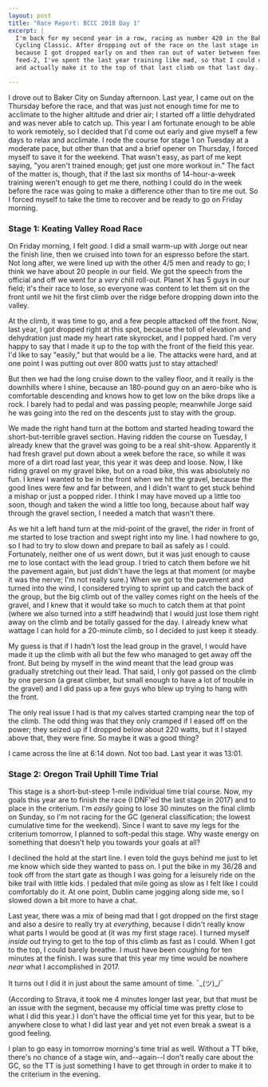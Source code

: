 ```yaml
---
layout: post
title: "Race Report: BCCC 2018 Day 1"
excerpt: |
  I'm back for my second year in a row, racing as number 420 in the Baker City
  Cycling Classic. After dropping out of the race on the last stage in 2017,
  because I got dropped early on and then ran out of water between feed-1 and
  feed-2, I've spent the last year training like mad, so that I could come back
  and actually make it to the top of that last climb on that last day.

---
```


I drove out to Baker City on Sunday afternoon. Last year, I came out on the
Thursday before the race, and that was just not enough time for me to acclimate
to the higher altitude and drier air; I started off a little dehydrated and was
never able to catch up. This year I am fortunate enough to be able to work
remotely, so I decided that I'd come out early and give myself a few days to
relax and acclimate. I rode the course for stage 1 on Tuesday at a moderate
pace, but other than that and a brief opener on Thursday, I forced myself to
save it for the weekend. That wasn't easy, as part of me kept saying, "you
aren't trained enough; get just one more workout in." The fact of the matter is,
though, that if the last six months of 14-hour-a-week training weren't enough to
get me there, nothing I could do in the week before the race was going to make a
difference other than to tire me out. So I forced myself to take the time to
recover and be ready to go on Friday morning.

### Stage 1: Keating Valley Road Race

On Friday morning, I felt *good*. I did a small warm-up with Jorge out near the
finish line, then we cruised into town for an espresso before the start. Not
long after, we were lined up with the other 4/5 men and ready to go; I think we
have about 20 people in our field. We got the speech from the official and off
we went for a *very* chill roll-out. Planet X has 5 guys in our field; it's
their race to lose, so everyone was content to let them sit on the front until
we hit the first climb over the ridge before dropping down into the valley.

At the climb, it was time to go, and a few people attacked off the front. Now,
last year, I got dropped right at this spot, because the toll of elevation and
dehydration just made my heart rate skyrocket, and I popped hard. I'm very happy
to say that I made it up to the top with the front of the field this year. I'd
like to say "easily," but that would be a lie. The attacks were hard, and at one
point I was putting out over 800 watts just to stay attached!

But then we had the long cruise down to the valley floor, and it really is the
downhills where I shine, because an 180-pound guy on an aero-bike who is
comfortable descending and knows how to get low on the bike drops like a rock. I
barely had to pedal and was passing people; meanwhile Jorge said he was going
into the red on the descents just to stay with the group.

We made the right hand turn at the bottom and started heading toward the
short-but-terrible gravel section. Having ridden the course on Tuesday, I
already knew that the gravel was going to be a real shit-show. Apparently it had
fresh gravel put down about a week before the race, so while it was more of a
dirt road last year, this year it was deep and loose. Now, I like riding gravel
on my gravel bike, but on a road bike, this was absolutely no fun. I knew I
wanted to be in the front when we hit the gravel, because the good lines were
few and far between, and I didn't want to get stuck behind a mishap or just a
popped rider. I think I may have moved up a little too soon, though and taken
the wind a little too long, because about half way through the gravel section, I
needed a match that wasn't there.

As we hit a left hand turn at the mid-point of the gravel, the rider in front of
me started to lose traction and swept right into my line. I had nowhere to go,
so I had to try to slow down and prepare to bail as safely as I could.
Fortunately, neither one of us went down, but it was just enough to cause me to
lose contact with the lead group. I tried to catch them before we hit the
pavement again, but just didn't have the legs at that moment (or maybe it was
the nerve; I'm not really sure.) When we got to the pavement and turned into the
wind, I considered trying to sprint up and catch the back of the group, but the
big climb out of the valley comes right on the heels of the gravel, and I knew
that it would take so much to catch them at that point (where we also turned
into a stiff headwind) that I would just lose them right away on the climb and
be totally gassed for the day. I already knew what wattage I can hold for a
20-minute climb, so I decided to just keep it steady.

My guess is that if I hadn't lost the lead group in the gravel, I would have
made it up the climb with all but the few who managed to get away off the front.
But being by myself in the wind meant that the lead group was gradually
stretching out their lead. That said, I only got passed on the climb by one
person (a great climber, but small enough to have a lot of trouble in the
gravel) and I did pass up a few guys who blew up trying to hang with the front.

The only real issue I had is that my calves started cramping near the top of the
climb. The odd thing was that they only cramped if I eased off on the power;
they seized up if I dropped below about 220 watts, but it I stayed above that,
they were fine. So maybe it was a good thing?

I came across the line at 6:14 down. Not too bad. Last year it was 13:01.

### Stage 2: Oregon Trail Uphill Time Trial

This stage is a short-but-steep 1-mile individual time trial course. Now, my
goals this year are to finish the race (I DNF'ed the last stage in 2017) and to
place in the criterium. I'm *easily* going to lose 30 minutes on the final climb
on Sunday, so I'm not racing for the GC (general classification; the lowest
cumulative time for the weekend). Since I want to save my legs for the criterium
tomorrow, I planned to soft-pedal this stage. Why waste energy on something that
doesn't help you towards your goals at all?

I declined the hold at the start line. I even told the guys behind me just to
let me know which side they wanted to pass on. I put the bike in my 36/28 and
took off from the start gate as though I was going for a leisurely ride on the
bike trail with little kids. I pedaled that mile going as slow as I felt like I
could comfortably do it. At one point, Dublin came jogging along side me, so I
slowed down a bit more to have a chat.

Last year, there was a mix of being mad that I got dropped on the first stage
and also a desire to really try at *everything*, because I didn't really know
what parts I would be good at (it was my first stage race). I turned myself
*inside out* trying to get to the top of this climb as fast as I could. When I
got to the top, I could barely breathe. I must have been coughing for ten
minutes at the finish. I was sure that this year my time would be nowhere *near*
what I accomplished in 2017.

It turns out I did it in just about the same amount of time. ¯\_(ツ)_/¯

(According to Strava, it took me 4 minutes longer last year, but that must be an
issue with the segment, because my official time was pretty close to what I did
this year.) I don't have the official time yet for this year, but to be anywhere
close to what I did last year and yet not even break a sweat is a good feeling.

I plan to go easy in tomorrow morning's time trial as well. Without a TT bike,
there's no chance of a stage win, and--again--I don't really care about the GC,
so the TT is just something I have to get through in order to make it to the
criterium in the evening.
